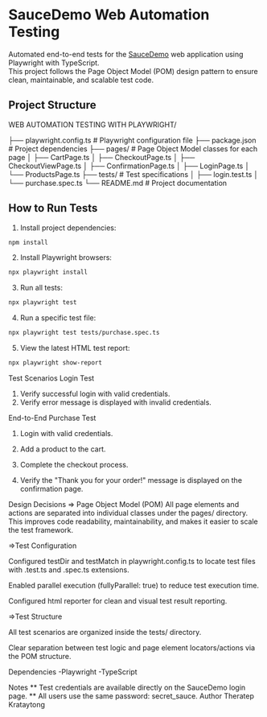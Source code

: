 # SauceDemo Web Automation Testing

Automated end-to-end tests for the [SauceDemo](https://www.saucedemo.com/) web application using Playwright with TypeScript.  
This project follows the Page Object Model (POM) design pattern to ensure clean, maintainable, and scalable test code.

## Project Structure

WEB AUTOMATION TESTING WITH PLAYWRIGHT/

├── playwright.config.ts        # Playwright configuration file
├── package.json                # Project dependencies
├── pages/                      # Page Object Model classes for each page
│   ├── CartPage.ts
│   ├── CheckoutPage.ts
│   ├── CheckoutViewPage.ts
│   ├── ConfirmationPage.ts
│   ├── LoginPage.ts
│   └── ProductsPage.ts
├── tests/                      # Test specifications
│   ├── login.test.ts
│   └── purchase.spec.ts
└── README.md                   # Project documentation


## How to Run Tests

1. Install project dependencies:
```bash
npm install
```
2. Install Playwright browsers:
```bash
npx playwright install
```
3. Run all tests:
```bash
npx playwright test
```
4. Run a specific test file:
```bash
npx playwright test tests/purchase.spec.ts
```
5. View the latest HTML test report:
```bash
npx playwright show-report
```

Test Scenarios
Login Test
1. Verify successful login with valid credentials.
2. Verify error message is displayed with invalid credentials.

End-to-End Purchase Test
1. Login with valid credentials.

2. Add a product to the cart.

3. Complete the checkout process.

4. Verify the "Thank you for your order!" message is displayed on the confirmation page.

Design Decisions
=> Page Object Model (POM)
All page elements and actions are separated into individual classes under the pages/ directory.
This improves code readability, maintainability, and makes it easier to scale the test framework.

=>Test Configuration

Configured testDir and testMatch in playwright.config.ts to locate test files with .test.ts and .spec.ts extensions.

Enabled parallel execution (fullyParallel: true) to reduce test execution time.

Configured html reporter for clean and visual test result reporting.

=>Test Structure

All test scenarios are organized inside the tests/ directory.

Clear separation between test logic and page element locators/actions via the POM structure.

Dependencies
-Playwright
-TypeScript

Notes
** Test credentials are available directly on the SauceDemo login page.
** All users use the same password: secret_sauce.
Author
Theratep Krataytong
